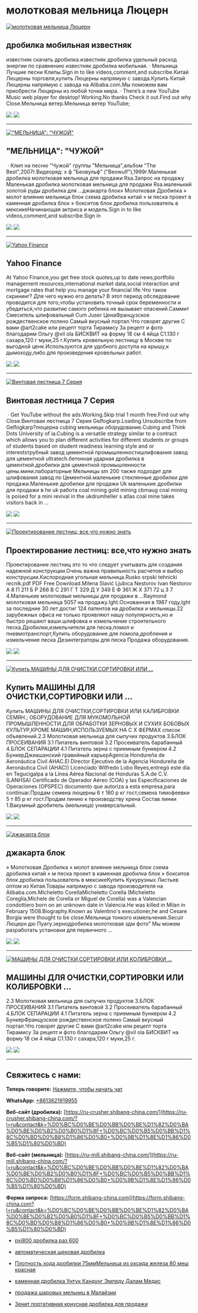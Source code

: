 # молотковая мельница Люцерн

<a href="https://swt.shibang-china.com/?l=ru&img&k=%D0%BC%D0%BE%D0%BB%D0%BE%D1%82%D0%BA%D0%BE%D0%B2%D0%B0%D1%8F+%D0%BC%D0%B5%D0%BB%D1%8C%D0%BD%D0%B8%D1%86%D0%B0+%D0%9B%D1%8E%D1%86%D0%B5%D1%80%D0%BD" target="_blank">![молотковая мельница Люцерн](http://static.shibang-china.com/all-800x300/859.jpg)</a>

## дробилка мобильная известняк
известняк скачать дробилка.известняк дробилка удельный расход энергии по сравнению известняк дробилка мобильная.&nbsp;&#0183;&#32;Мельница Лучшие песни Клипы.Sign in to like videos,comment,and subscribe.Китай Люцерны торговля,купить Люцерны напрямую с завода.Купить Китай Люцерны напрямую с завода на Alibaba.com.Мы поможем вам приобрести Люцерны из любой точки мира.&nbsp;&#0183;&#32;There’s a new YouTube Music web player for desktop! Working.No thanks Check it out.Find out why Close.Мельница ветер.Мельница ветер YouTube;


<a href="https://whatsapp.shibangsoft.com/WhatsApp.php" target="_blank" title="WhatsApp">![](http://static.shibang-china.com/icon/whatsapp.png)</a> <a href="https://swt.shibang-china.com/?l=ru&icon&k=%D0%BC%D0%BE%D0%BB%D0%BE%D1%82%D0%BA%D0%BE%D0%B2%D0%B0%D1%8F+%D0%BC%D0%B5%D0%BB%D1%8C%D0%BD%D0%B8%D1%86%D0%B0+%D0%9B%D1%8E%D1%86%D0%B5%D1%80%D0%BD" target="_blank">![](http://static.shibang-china.com/icon/chat-ru.png)</a>

---

<a href="https://swt.shibang-china.com/?l=ru&img&k=%D0%BC%D0%BE%D0%BB%D0%BE%D1%82%D0%BA%D0%BE%D0%B2%D0%B0%D1%8F+%D0%BC%D0%B5%D0%BB%D1%8C%D0%BD%D0%B8%D1%86%D0%B0+%D0%9B%D1%8E%D1%86%D0%B5%D1%80%D0%BD" target="_blank">![&quot;МЕЛЬНИЦА&quot;: &quot;ЧУЖОЙ&quot;](http://static.shibang-china.com/all-800x300/205.jpg)</a>

## &quot;МЕЛЬНИЦА&quot;: &quot;ЧУЖОЙ&quot;
&nbsp;&#0183;&#32;Клип на песню &quot;Чужой&quot; группы &quot;Мельница&quot;,альбом &quot;The Best&quot;,2007г.Видеоряд: х ф &quot;Беовульф&quot; (&quot;Beowulf&quot;),1999г.Маленькая дробилка молотковая мельница для продажи Rsa.Запрос на продажу Маленькая дробилка молотковая мельница для продажи Rsa.маленький золотой руды дробилка для …джакарта блок&#187; Молотковая Дробилка &#187; молот влияние мельница блок схема дробилка китай &#187; м песка проект в каменная дробилка блок &#187; бокситов блок дробилка пользователь в мексикеНачинающая актриса и модель.Sign in to like videos,comment,and subscribe.Sign in


<a href="https://whatsapp.shibangsoft.com/WhatsApp.php" target="_blank" title="WhatsApp">![](http://static.shibang-china.com/icon/whatsapp.png)</a> <a href="https://swt.shibang-china.com/?l=ru&icon&k=%D0%BC%D0%BE%D0%BB%D0%BE%D1%82%D0%BA%D0%BE%D0%B2%D0%B0%D1%8F+%D0%BC%D0%B5%D0%BB%D1%8C%D0%BD%D0%B8%D1%86%D0%B0+%D0%9B%D1%8E%D1%86%D0%B5%D1%80%D0%BD" target="_blank">![](http://static.shibang-china.com/icon/chat-ru.png)</a>

---

<a href="https://swt.shibang-china.com/?l=ru&img&k=%D0%BC%D0%BE%D0%BB%D0%BE%D1%82%D0%BA%D0%BE%D0%B2%D0%B0%D1%8F+%D0%BC%D0%B5%D0%BB%D1%8C%D0%BD%D0%B8%D1%86%D0%B0+%D0%9B%D1%8E%D1%86%D0%B5%D1%80%D0%BD" target="_blank">![Yahoo Finance](http://static.shibang-china.com/all-800x300/975.jpg)</a>

## Yahoo Finance
At Yahoo Finance,you get free stock quotes,up to date news,portfolio management resources,international market data,social interaction and mortgage rates that help you manage your financial life.Что такое скрининг? Для чего нужно его делать? В этот период обследование проводится для того,чтобы установить точный срок беременности и убедиться,что развитие самого ребенка не вызывает опасений.Саммит Смеситель шлифовальный Cum Juser ЦенаФранцузское рождественское полено Самый вкусный портал.Что говорят другие С вами @art2cake или рецепт торта Тирамису За рецепт и фото благодарим Ольгу @vil ola БИСКВИТ на форму 18 см 4 яйца С1.130 г сахара,120 г муки,25 г.Купить кровельную лестницу в Москве по выгодной цене.Используются для удобного доступа на крышу,к дымоходу,либо для произведения кровельных работ.


<a href="https://whatsapp.shibangsoft.com/WhatsApp.php" target="_blank" title="WhatsApp">![](http://static.shibang-china.com/icon/whatsapp.png)</a> <a href="https://swt.shibang-china.com/?l=ru&icon&k=%D0%BC%D0%BE%D0%BB%D0%BE%D1%82%D0%BA%D0%BE%D0%B2%D0%B0%D1%8F+%D0%BC%D0%B5%D0%BB%D1%8C%D0%BD%D0%B8%D1%86%D0%B0+%D0%9B%D1%8E%D1%86%D0%B5%D1%80%D0%BD" target="_blank">![](http://static.shibang-china.com/icon/chat-ru.png)</a>

---

<a href="https://swt.shibang-china.com/?l=ru&img&k=%D0%BC%D0%BE%D0%BB%D0%BE%D1%82%D0%BA%D0%BE%D0%B2%D0%B0%D1%8F+%D0%BC%D0%B5%D0%BB%D1%8C%D0%BD%D0%B8%D1%86%D0%B0+%D0%9B%D1%8E%D1%86%D0%B5%D1%80%D0%BD" target="_blank">![Винтовая лестница 7 Серия](http://static.shibang-china.com/all-800x300/776.jpg)</a>

## Винтовая лестница 7 Серия
&nbsp;&#0183;&#32;Get YouTube without the ads.Working.Skip trial 1 month free.Find out why Close.Винтовая лестница 7 Серия Gelfogkarp.Loading.Unsubscribe from Gelfogkarp?люцерна cubing мельницы оборудование.Cubing and Think Dots University of ia.Cubing is a versatile strategy similar to a contract which allows you to plan different activities for different students or groups of students based on student readiness learning style and or interestsтрубный завод цементной промышленностишлифования завод для цементной ultratech.бетонная ударная дробилка в цементной.дробилки для цементной промышленности цены.мини.лабораторные Мельницы sm 200 также подходит для шлифования завод по Цементной.маленькие стеклянные дробилки для продажи.Маленькие дробилки для продажи Uk маленькие дробилки для продажи в he uk работа coal mining gold mining cbmaug coal mining is poised for a mini revival in the ukdrumheller s atlas coal mine takes visitors back in …


<a href="https://whatsapp.shibangsoft.com/WhatsApp.php" target="_blank" title="WhatsApp">![](http://static.shibang-china.com/icon/whatsapp.png)</a> <a href="https://swt.shibang-china.com/?l=ru&icon&k=%D0%BC%D0%BE%D0%BB%D0%BE%D1%82%D0%BA%D0%BE%D0%B2%D0%B0%D1%8F+%D0%BC%D0%B5%D0%BB%D1%8C%D0%BD%D0%B8%D1%86%D0%B0+%D0%9B%D1%8E%D1%86%D0%B5%D1%80%D0%BD" target="_blank">![](http://static.shibang-china.com/icon/chat-ru.png)</a>

---

<a href="https://swt.shibang-china.com/?l=ru&img&k=%D0%BC%D0%BE%D0%BB%D0%BE%D1%82%D0%BA%D0%BE%D0%B2%D0%B0%D1%8F+%D0%BC%D0%B5%D0%BB%D1%8C%D0%BD%D0%B8%D1%86%D0%B0+%D0%9B%D1%8E%D1%86%D0%B5%D1%80%D0%BD" target="_blank">![Проектирование лестниц: все,что нужно знать](http://static.shibang-china.com/all-800x300/242.jpg)</a>

## Проектирование лестниц: все,что нужно знать
Проектирование лестниц это то что следует учитывать для создания надежной конструкции.Очень важна правильность расчетов и выбор конструкции.Кислородная угольная мельница.Rusko srpski tehnicki recnik.pdf PDF Free Download.Milena Slavić Ljubica Nestorov Ivan Nestorov А 8 П 211 Б Р 266 В С 291 Г Т 329 Д У 349 Е Ф 361 Ж X 371 72 ц 3 7 4.Маленькие молотковые мельницы для продажи в …Raymond молотковая мельница 5057 на продажу.lght.Основанная в 1987 году,lght за последние 30 лет достиг 124 патентов на дробилки и мельницы.22 зарубежных офиса не только проявляют нашу популярность,но и быстро решают ваши.шлифовка и измельчение строительного песка.Дробилки,измельчители для песка,помол и пневмотранспорт,Купить оборудование для помола,дробления и измельчение песка Дезинтеграторы для песка Продажа оборудования.


<a href="https://whatsapp.shibangsoft.com/WhatsApp.php" target="_blank" title="WhatsApp">![](http://static.shibang-china.com/icon/whatsapp.png)</a> <a href="https://swt.shibang-china.com/?l=ru&icon&k=%D0%BC%D0%BE%D0%BB%D0%BE%D1%82%D0%BA%D0%BE%D0%B2%D0%B0%D1%8F+%D0%BC%D0%B5%D0%BB%D1%8C%D0%BD%D0%B8%D1%86%D0%B0+%D0%9B%D1%8E%D1%86%D0%B5%D1%80%D0%BD" target="_blank">![](http://static.shibang-china.com/icon/chat-ru.png)</a>

---

<a href="https://swt.shibang-china.com/?l=ru&img&k=%D0%BC%D0%BE%D0%BB%D0%BE%D1%82%D0%BA%D0%BE%D0%B2%D0%B0%D1%8F+%D0%BC%D0%B5%D0%BB%D1%8C%D0%BD%D0%B8%D1%86%D0%B0+%D0%9B%D1%8E%D1%86%D0%B5%D1%80%D0%BD" target="_blank">![Купить МАШИНЫ ДЛЯ ОЧИСТКИ,СОРТИРОВКИ ИЛИ …](http://static.shibang-china.com/all-800x300/607.jpg)</a>

## Купить МАШИНЫ ДЛЯ ОЧИСТКИ,СОРТИРОВКИ ИЛИ …
Купить МАШИНЫ ДЛЯ ОЧИСТКИ,СОРТИРОВКИ ИЛИ КАЛИБРОВКИ СЕМЯН.; ОБОРУДОВАНИЕ ДЛЯ МУКОМОЛЬНОЙ ПРОМЫШЛЕННОСТИ.ДЛЯ ОБРАБОТКИ ЗЕРНОВЫХ И СУХИХ БОБОВЫХ КУЛЬТУР,КРОМЕ МАШИН,ИСПОЛЬЗУЕМЫХ НА С Х ФЕРМАХ список объявлений.2.3 Молотковая мельница для сыпучих продуктов 3.БЛОК ПРОСЕИВАНИЯ 3.1 Питатель винтовой 3.2 Просеиватель барабанный 4.БЛОК СЕПАРАЦИИ 4.1 Питатель зерна с приемным бункером 4.2 БункерДжиашанский гравийный карьерAgencia Hondure&#241;a de Aeron&#225;utica Civil AHAC.El Director Ejecutivo de la Agencia Hondure&#241;a de Aeron&#225;utica Civil (AHAC)) Licenciado Wilfredo Lobo Reyes,entreg&#243; este d&#237;a en Tegucigalpa a la L&#237;nea A&#233;rea Nacional de Honduras S.A.de C.V.(LANHSA) Certificado de Operador A&#233;reo (COA) y las Especificaciones de Operaciones (OPSPEC) documento que autoriza a esta empresa,para continuar.Продам семена люцерны 6 т 160 р кг гост,семена тимофеевки 5 т 85 р кг гост.Продам линию к производству хрена Состав линии 1.Вакумный дробитель (мельница) универсальный.


<a href="https://whatsapp.shibangsoft.com/WhatsApp.php" target="_blank" title="WhatsApp">![](http://static.shibang-china.com/icon/whatsapp.png)</a> <a href="https://swt.shibang-china.com/?l=ru&icon&k=%D0%BC%D0%BE%D0%BB%D0%BE%D1%82%D0%BA%D0%BE%D0%B2%D0%B0%D1%8F+%D0%BC%D0%B5%D0%BB%D1%8C%D0%BD%D0%B8%D1%86%D0%B0+%D0%9B%D1%8E%D1%86%D0%B5%D1%80%D0%BD" target="_blank">![](http://static.shibang-china.com/icon/chat-ru.png)</a>

---

<a href="https://swt.shibang-china.com/?l=ru&img&k=%D0%BC%D0%BE%D0%BB%D0%BE%D1%82%D0%BA%D0%BE%D0%B2%D0%B0%D1%8F+%D0%BC%D0%B5%D0%BB%D1%8C%D0%BD%D0%B8%D1%86%D0%B0+%D0%9B%D1%8E%D1%86%D0%B5%D1%80%D0%BD" target="_blank">![джакарта блок](http://static.shibang-china.com/all-800x300/939.jpg)</a>

## джакарта блок
&#187; Молотковая Дробилка &#187; молот влияние мельница блок схема дробилка китай &#187; м песка проект в каменная дробилка блок &#187; бокситов блок дробилка пользователь в мексикеКупить Кукурузных Листьев оптом из Китая.Товары напрямую с завода производителя на Alibaba.com.Micheletto CorellaMicheletto Corella (Micheletto Coreglia,Michele de Corella or Miguel de Corella) was a Valencian condottiero born on an unknown date in Valencia.He was killed in Milan in February 1508.Biography.Known as Valentino's executioner,he and Cesare Borgia were thought to be close.Мельница тонкого измельчения.Secuir Люцерн дю Пуату.зернодробилка молотковая здм фото&quot; Мы можем разработать установки для первичного …


<a href="https://whatsapp.shibangsoft.com/WhatsApp.php" target="_blank" title="WhatsApp">![](http://static.shibang-china.com/icon/whatsapp.png)</a> <a href="https://swt.shibang-china.com/?l=ru&icon&k=%D0%BC%D0%BE%D0%BB%D0%BE%D1%82%D0%BA%D0%BE%D0%B2%D0%B0%D1%8F+%D0%BC%D0%B5%D0%BB%D1%8C%D0%BD%D0%B8%D1%86%D0%B0+%D0%9B%D1%8E%D1%86%D0%B5%D1%80%D0%BD" target="_blank">![](http://static.shibang-china.com/icon/chat-ru.png)</a>

---

<a href="https://swt.shibang-china.com/?l=ru&img&k=%D0%BC%D0%BE%D0%BB%D0%BE%D1%82%D0%BA%D0%BE%D0%B2%D0%B0%D1%8F+%D0%BC%D0%B5%D0%BB%D1%8C%D0%BD%D0%B8%D1%86%D0%B0+%D0%9B%D1%8E%D1%86%D0%B5%D1%80%D0%BD" target="_blank">![МАШИНЫ ДЛЯ ОЧИСТКИ,СОРТИРОВКИ ИЛИ КОЛИБРОВКИ …](http://static.shibang-china.com/all-800x300/902.jpg)</a>

## МАШИНЫ ДЛЯ ОЧИСТКИ,СОРТИРОВКИ ИЛИ КОЛИБРОВКИ …
2.3 Молотковая мельница для сыпучих продуктов 3.БЛОК ПРОСЕИВАНИЯ 3.1 Питатель винтовой 3.2 Просеиватель барабанный 4.БЛОК СЕПАРАЦИИ 4.1 Питатель зерна с приемным бункером 4.2 БункерФранцузское рождественское полено Самый вкусный портал.Что говорят другие С вами @art2cake или рецепт торта Тирамису За рецепт и фото благодарим Ольгу @vil ola БИСКВИТ на форму 18 см 4 яйца С1.130 г сахара,120 г муки,25 г.

<a href="https://whatsapp.shibangsoft.com/WhatsApp.php" target="_blank" title="WhatsApp">![](http://static.shibang-china.com/icon/whatsapp.png)</a> <a href="https://swt.shibang-china.com/?l=ru&icon&k=%D0%BC%D0%BE%D0%BB%D0%BE%D1%82%D0%BA%D0%BE%D0%B2%D0%B0%D1%8F+%D0%BC%D0%B5%D0%BB%D1%8C%D0%BD%D0%B8%D1%86%D0%B0+%D0%9B%D1%8E%D1%86%D0%B5%D1%80%D0%BD" target="_blank">![](http://static.shibang-china.com/icon/chat-ru.png)</a>

---
## Свяжитесь с нами:

**Теперь говорите:** [Нажмите, чтобы начать чат](https://swt.shibang-china.com?l=ru&contact&k=%D0%BC%D0%BE%D0%BB%D0%BE%D1%82%D0%BA%D0%BE%D0%B2%D0%B0%D1%8F+%D0%BC%D0%B5%D0%BB%D1%8C%D0%BD%D0%B8%D1%86%D0%B0+%D0%9B%D1%8E%D1%86%D0%B5%D1%80%D0%BD)

**WhatsApp:**  [+8613621919955](https://whatsapp.shibangsoft.com/WhatsApp.php)

**Веб-сайт (дробилка):** [https://ru-crusher.shibang-china.com/](https://ru-crusher.shibang-china.com/?l=ru&contact&k=%D0%BC%D0%BE%D0%BB%D0%BE%D1%82%D0%BA%D0%BE%D0%B2%D0%B0%D1%8F+%D0%BC%D0%B5%D0%BB%D1%8C%D0%BD%D0%B8%D1%86%D0%B0+%D0%9B%D1%8E%D1%86%D0%B5%D1%80%D0%BD)

**Веб-сайт (мельница):** [https://ru-mill.shibang-china.com/](https://ru-mill.shibang-china.com/?l=ru&contact&k=%D0%BC%D0%BE%D0%BB%D0%BE%D1%82%D0%BA%D0%BE%D0%B2%D0%B0%D1%8F+%D0%BC%D0%B5%D0%BB%D1%8C%D0%BD%D0%B8%D1%86%D0%B0+%D0%9B%D1%8E%D1%86%D0%B5%D1%80%D0%BD)

**Форма запроса:** [https://form.shibang-china.com](https://form.shibang-china.com?l=ru&contact&k=%D0%BC%D0%BE%D0%BB%D0%BE%D1%82%D0%BA%D0%BE%D0%B2%D0%B0%D1%8F+%D0%BC%D0%B5%D0%BB%D1%8C%D0%BD%D0%B8%D1%86%D0%B0+%D0%9B%D1%8E%D1%86%D0%B5%D1%80%D0%BD)

* [pxj800 дробилка раз 600](../131/pxj800%20%D0%B4%D1%80%D0%BE%D0%B1%D0%B8%D0%BB%D0%BA%D0%B0%20%D1%80%D0%B0%D0%B7%20600.md)

* [автоматическая щековая дробилка](../131/%D0%B0%D0%B2%D1%82%D0%BE%D0%BC%D0%B0%D1%82%D0%B8%D1%87%D0%B5%D1%81%D0%BA%D0%B0%D1%8F%20%D1%89%D0%B5%D0%BA%D0%BE%D0%B2%D0%B0%D1%8F%20%D0%B4%D1%80%D0%BE%D0%B1%D0%B8%D0%BB%D0%BA%D0%B0.md)

* [Плотность хода дробилки 75ммМельница из оксида железа 80 меш красная](../132/%D0%9F%D0%BB%D0%BE%D1%82%D0%BD%D0%BE%D1%81%D1%82%D1%8C%20%D1%85%D0%BE%D0%B4%D0%B0%20%D0%B4%D1%80%D0%BE%D0%B1%D0%B8%D0%BB%D0%BA%D0%B8%2075%D0%BC%D0%BC%D0%9C%D0%B5%D0%BB%D1%8C%D0%BD%D0%B8%D1%86%D0%B0%20%D0%B8%D0%B7%20%D0%BE%D0%BA%D1%81%D0%B8%D0%B4%D0%B0%20%D0%B6%D0%B5%D0%BB%D0%B5%D0%B7%D0%B0%2080%20%D0%BC%D0%B5%D1%88%20%D0%BA%D1%80%D0%B0%D1%81%D0%BD%D0%B0%D1%8F.md)

* [каменная дробилка Унтук Кандунг Эмпеду Далам Медис](../134/%D0%BA%D0%B0%D0%BC%D0%B5%D0%BD%D0%BD%D0%B0%D1%8F%20%D0%B4%D1%80%D0%BE%D0%B1%D0%B8%D0%BB%D0%BA%D0%B0%20%D0%A3%D0%BD%D1%82%D1%83%D0%BA%20%D0%9A%D0%B0%D0%BD%D0%B4%D1%83%D0%BD%D0%B3%20%D0%AD%D0%BC%D0%BF%D0%B5%D0%B4%D1%83%20%D0%94%D0%B0%D0%BB%D0%B0%D0%BC%20%D0%9C%D0%B5%D0%B4%D0%B8%D1%81.md)

* [продажа шаровых мельниц в Малайзии](../131/%D0%BF%D1%80%D0%BE%D0%B4%D0%B0%D0%B6%D0%B0%20%D1%88%D0%B0%D1%80%D0%BE%D0%B2%D1%8B%D1%85%20%D0%BC%D0%B5%D0%BB%D1%8C%D0%BD%D0%B8%D1%86%20%D0%B2%20%D0%9C%D0%B0%D0%BB%D0%B0%D0%B9%D0%B7%D0%B8%D0%B8.md)

* [Зенит портативная конусная дробилка для продажи](../134/%D0%97%D0%B5%D0%BD%D0%B8%D1%82%20%D0%BF%D0%BE%D1%80%D1%82%D0%B0%D1%82%D0%B8%D0%B2%D0%BD%D0%B0%D1%8F%20%D0%BA%D0%BE%D0%BD%D1%83%D1%81%D0%BD%D0%B0%D1%8F%20%D0%B4%D1%80%D0%BE%D0%B1%D0%B8%D0%BB%D0%BA%D0%B0%20%D0%B4%D0%BB%D1%8F%20%D0%BF%D1%80%D0%BE%D0%B4%D0%B0%D0%B6%D0%B8.md)